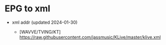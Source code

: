 # EPG to xml

* xml addr (updated 2024-01-30)

  - [WAVVE/TVING/KT]
    https://raw.githubusercontent.com/jassmusic/KLive/master/klive.xml

